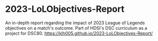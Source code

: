 # 2023-LoLObjectives-Report
An in-depth report regarding the impact of 2023 League of Legends objectives on a match's outcome. Part of HDSI's DSC curriculum as a project for DSC80.
https://klh005.github.io/2023-LoLObjectives-Report/
